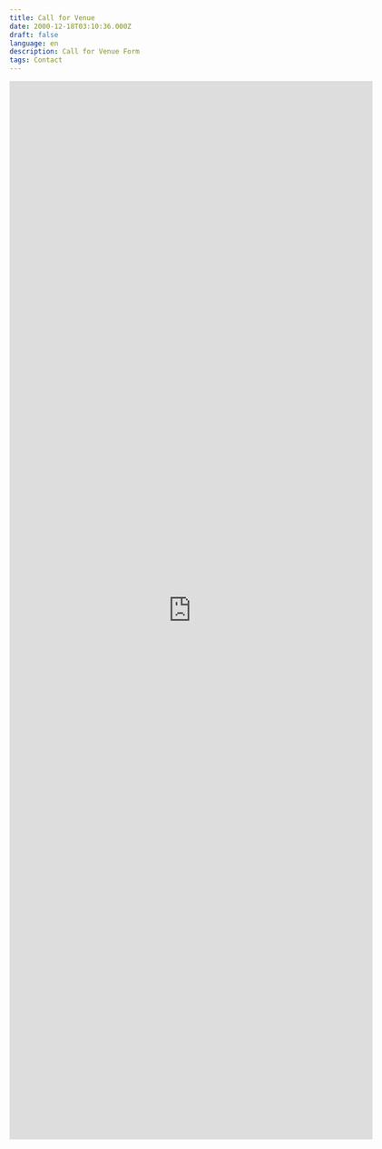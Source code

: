 ```yaml
---
title: Call for Venue
date: 2000-12-18T03:10:36.000Z
draft: false
language: en
description: Call for Venue Form
tags: Contact
---
```


<iframe src="https://docs.google.com/forms/d/e/1FAIpQLSfPl05En0D5eNOXZf68cgHQxhmlcrSvOAIzI9JAU6BnK3EiQg/viewform?embedded=true" width="640" height="1863" frameborder="0" marginheight="0" marginwidth="0">Loading…</iframe>